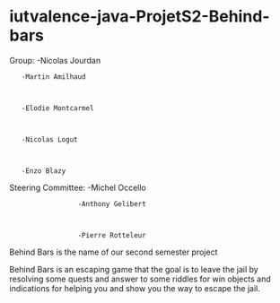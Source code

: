 # iutvalence-java-ProjetS2-Behind-bars
Group: -Nicolas Jourdan


       -Martin Amilhaud
       
       
       
       -Elodie Montcarmel
       
       
       
       -Nicolas Logut
       
       
       
       -Enzo Blazy


Steering Committee:  -Michel Occello



                     -Anthony Gelibert
                     
                     
                     
                     -Pierre Rotteleur
                     
                     


Behind Bars is the name of our second semester project
  
Behind Bars is an escaping game that the goal is to leave the jail by resolving some quests and answer to some riddles for win
objects and indications for helping you and show you the way to escape the jail.
